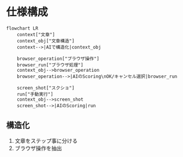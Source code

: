 # 仕様構成

```mermaid
flowchart LR
    context["文章"]
    context_obj["文章構造"]
    context-->|AIで構造化|context_obj

    browser_operation["ブラウザ操作"]
    browser_run["ブラウザ処理"] 
    context_obj-->browser_operation
    browser_operation-->|AIのScoring\nOK/キャンセル選択|browser_run

    screen_shot["スクショ"]
    run["手動実行"]
    context_obj-->screen_shot
    screen_shot-->|AIのScoring|run
```


## 構造化

1. 文章をステップ事に分ける
2. ブラウザ操作を抽出

